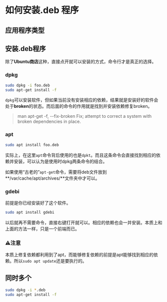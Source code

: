 # 如何安装.deb 程序

## 应用程序类型

## 安装.deb程序

除了**Ubuntu商店**这种，直接点开就可以安装的方式，命令行才是真正的选择。

### dpkg

``` bash
sudo dpkg -i foo.deb
sudo apt-get install -f
```

`dpkg`可以安装软件，但如果当前没有安装相应的依赖，结果就是安装好的软件会处于**broken**的状态。而后面的命令的作用就是找到并安装依赖修复broken。

> man apt-get
> -f, --fix-broken
> Fix; attempt to correct a system with broken dependencies in place.

### apt

``` bash
sudo apt install foo.deb
```

实际上，在这里`apt`命令背后使用的也是`dpkt`。而且这条命令会直接找到相应的依赖并安装，可以认为是使用时dpkg两条命令的结合。

如果使用“古老的”`apt-get`命令，需要将deb文件放到**/var/cache/apt/archives/**文件夹中才可以。

### gdebi

前提是你已经安装好了这个软件。

``` bash
sudo apt install gdebi
```

以后就再不需要命令，直接右键打开就可以。相应的依赖也会一并安装。本质上和上面的方法一样，只是一个前端而已。

### ⚠️注意

本质上修复依赖都利用到了apt，而能够修复依赖的前提是apt能够找到相应的依赖。所以`sudo apt update`还是要执行的。

## 同时多个

``` bash
sudo dpkg -i *.deb
sudo apt-get install -f
```